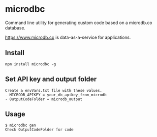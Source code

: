 
# microdbc 

Command line utility for generating custom code based on a microdb.co database.

https://www.microdb.co is data-as-a-service for applications.

## Install
    npm install microdbc -g 

## Set API key and output folder
    Create a envVars.txt file with these values. 
    - MICRODB_APIKEY = your_db_apikey_from_microdb
    - OutputCodeFolder = microdb_output

## Usage
    $ microdbc gen
    Check OutputCodeFolder for code






